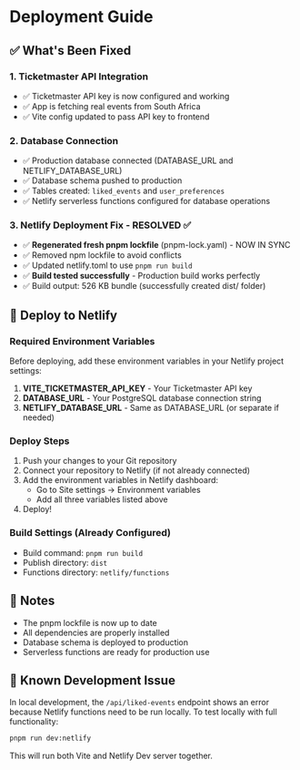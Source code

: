 # Deployment Guide

## ✅ What's Been Fixed

### 1. Ticketmaster API Integration
- ✅ Ticketmaster API key is now configured and working
- ✅ App is fetching real events from South Africa
- ✅ Vite config updated to pass API key to frontend

### 2. Database Connection
- ✅ Production database connected (DATABASE_URL and NETLIFY_DATABASE_URL)
- ✅ Database schema pushed to production
- ✅ Tables created: `liked_events` and `user_preferences`
- ✅ Netlify serverless functions configured for database operations

### 3. Netlify Deployment Fix - RESOLVED ✅
- ✅ **Regenerated fresh pnpm lockfile** (pnpm-lock.yaml) - NOW IN SYNC
- ✅ Removed npm lockfile to avoid conflicts
- ✅ Updated netlify.toml to use `pnpm run build`
- ✅ **Build tested successfully** - Production build works perfectly
- ✅ Build output: 526 KB bundle (successfully created dist/ folder)

## 🚀 Deploy to Netlify

### Required Environment Variables
Before deploying, add these environment variables in your Netlify project settings:

1. **VITE_TICKETMASTER_API_KEY** - Your Ticketmaster API key
2. **DATABASE_URL** - Your PostgreSQL database connection string
3. **NETLIFY_DATABASE_URL** - Same as DATABASE_URL (or separate if needed)

### Deploy Steps
1. Push your changes to your Git repository
2. Connect your repository to Netlify (if not already connected)
3. Add the environment variables in Netlify dashboard:
   - Go to Site settings → Environment variables
   - Add all three variables listed above
4. Deploy!

### Build Settings (Already Configured)
- Build command: `pnpm run build`
- Publish directory: `dist`
- Functions directory: `netlify/functions`

## 📝 Notes
- The pnpm lockfile is now up to date
- All dependencies are properly installed
- Database schema is deployed to production
- Serverless functions are ready for production use

## 🐛 Known Development Issue
In local development, the `/api/liked-events` endpoint shows an error because Netlify functions need to be run locally. To test locally with full functionality:
```bash
pnpm run dev:netlify
```

This will run both Vite and Netlify Dev server together.
